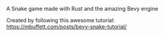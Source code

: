 A Snake game made with Rust and the amazing Bevy engine

Created by following this awesome tutorial: https://mbuffett.com/posts/bevy-snake-tutorial/
